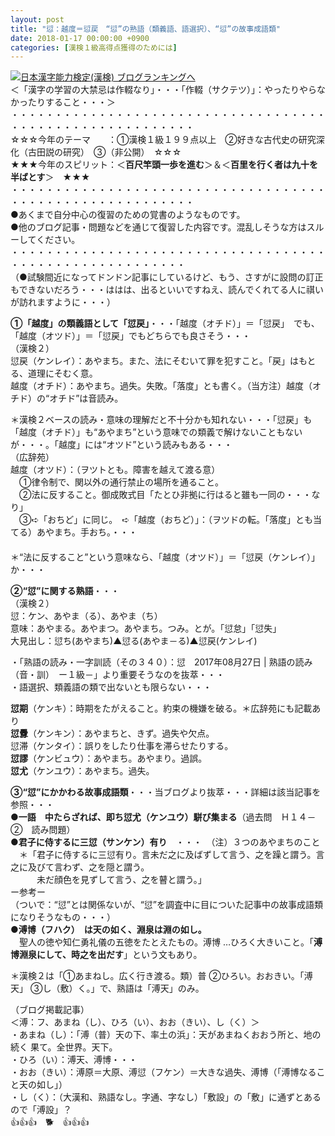 ```yaml
---
layout: post
title: "愆：越度＝愆戻　“愆”の熟語（類義語、語選択）、“愆”の故事成語類"
date: 2018-01-17 00:00:00 +0900
categories: [漢検１級高得点獲得のためには]
---
```


[![](/syuusyuu9701/assets/images/愆：越度＝愆戻-“愆”の熟語（類義語、語選択）、“愆”の故事成語類-br_c_3028_1.gif)](http://blog.with2.net/link.php?1659096:3028 "日本漢字能力検定(漢検) ブログランキングへ")[日本漢字能力検定(漢検) ブログランキングへ](http://blog.with2.net/link.php?1659096:3028)  
＜「漢字の学習の大禁忌は作輟なり」・・・「作輟（サクテツ）」：やったりやらなかったりすること・・・＞  
・・・・・・・・・・・・・・・・・・・・・・・・・・・・・・・・・・・・・・・・・・・・・・・・・・・・・・・・・  
☆☆☆今年のテーマ　　：①漢検１級１９９点以上　②好きな古代史の研究深化（古田説の研究）　③（非公開）　☆☆☆　　  
★★★今年のスピリット：＜**百尺竿頭一歩を進む**＞＆＜**百里を行く者は九十を半ばとす**＞　★★★  
・・・・・・・・・・・・・・・・・・・・・・・・・・・・・・・・・・・・・・・・・・・・・・・・・・・・・・・・・  
●あくまで自分中心の復習のための覚書のようなものです。  
●他のブログ記事・問題などを通じて復習した内容です。混乱しそうな方はスルーしてください。  
・・・・・・・・・・・・・・・・・・・・・・・・・・・・・・・・・・・・・・・・・・・・・・・・・・・・・・・・  
（●試験間近になってドンドン記事にしているけど、もう、さすがに設問の訂正もできないだろう・・・ははは、出るといいですねえ、読んでくれてる人に祺いが訪れますように・・・）  
  
**①「越度」の類義語として「愆戻」**・・・「越度（オチド）」＝「愆戻」　でも、「越度（オツド）」＝「愆戻」でもどちらでも良さそう・・・  
（漢検２）  
愆戻（ケンレイ）：あやまち。また、法にそむいて罪を犯すこと。「戻」はもとる、道理にそむく意。  
越度（オチド）：あやまち。過失。失敗。「落度」とも書く。（当方注）越度（オチド）の“オチド”は音読み。  
  
＊漢検２ベースの読み・意味の理解だと不十分かも知れない・・・「愆戻」も「越度（オチド）」も“あやまち”という意味での類義で解けないこともないが・・・。「越度」には“オツド”という読みもある・・・  
（広辞苑）  
越度（オツド）：（ヲツトとも。障害を越えて渡る意）  
　①律令制で、関以外の通行禁止の場所を通ること。  
　②法に反すること。御成敗式目「たとひ非拠に行はると雖も一同の・・・なり」  
　③➪「おちど」に同じ。　➪「越度（おちど）」：（ヲツドの転。「落度」とも当てる）あやまち。手おち。・・・  
　  
＊“法に反すること”という意味なら、「越度（オツド）」＝「愆戻（ケンレイ）」か・・・  
  
**②“愆”に関する熟語**・・・  
（漢検２）  
愆：ケン、あやま（る）、あやま（ち）  
意味：あやまる。あやまつ。あやまち。つみ。とが。「愆怠」「愆失」  
大見出し：愆ち(あやまち)▲愆る(あやま－る)▲愆戻(ケンレイ)  
  
・「熟語の読み・一字訓読（その３４０）：愆　2017年08月27日 | 熟語の読み（音・訓）　ー１級－」より重要そうなのを抜萃・・・  
・語選択、類義語の類で出ないとも限らない・・・  
  
**愆期**（ケンキ）：時期をたがえること。約束の機嫌を破る。＊広辞苑にも記載あり  
**愆釁**（ケンキン）：あやまちと、きず。過失や欠点。  
愆滞（ケンタイ）：誤りをしたり仕事を滞らせたりする。  
**愆謬**（ケンビュウ）：あやまち。あやまり。過誤。  
**愆尤**（ケンユウ）：あやまち。過失。  
  
**③“愆”にかかわる故事成語類**・・・当ブログより抜萃・・・詳細は該当記事を参照・・・  
●**一語　中たらざれば、即ち愆尤（ケンユウ）駢び集まる**（過去問　Ｈ１４－②　読み問題）　  
●**君子に侍するに三愆（サンケン）有り**　・・・　（注）３つのあやまちのこと  
　＊「君子に侍するに三愆有り。言未だ之に及ばずして言う、之を躁と謂う。言之に及びて言わず、之を隠と謂う。  
　　　未だ顔色を見ずして言う、之を瞽と謂う。」  
ー参考ー  
（ついで：“愆”とは関係ないが、“愆”を調査中に目についた記事中の故事成語類になりそうなもの・・・）  
●**溥博（フハク）　は天の如く、淵泉は淵の如し。**  
　聖人の徳や知仁勇礼儀の五徳をたとえたもの。溥博 …ひろく大きいこと。「**溥博淵泉にして、時之を出だす**」という文もあり。  
  
＊漢検２は「①あまねし。広く行き渡る。類）普 ②ひろい。おおきい。「溥天」 ③し（敷）く。」で、熟語は「溥天」のみ。  
  
（ブログ掲載記事）  
＜溥：フ、あまね（し）、ひろ（い）、おお（きい）、し（く）＞  
・あまね（し）：「溥（普）天の下、率土の浜」：天があまねくおおう所と、地の続く 果て。全世界。天下。  
・ひろ（い）：溥天、溥博・・・  
・おお（きい）：溥原＝大原、溥愆（フケン）＝大きな過失、溥博（「溥博なること天の如し」）  
・し（く）：（大漢和、熟語なし。字通、字なし）「敷設」の「敷」に通ずとあるので「溥設」？  
👍👍👍　🐕　👍👍👍